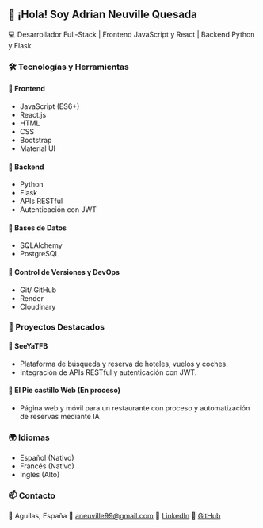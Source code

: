 ## 👋 ¡Hola! Soy Adrian Neuville Quesada

💻 Desarrollador Full-Stack | Frontend JavaScript y React | Backend Python y Flask

### 🛠️ Tecnologías y Herramientas

#### 🔹 Frontend
- JavaScript (ES6+)
- React.js
- HTML
- CSS
- Bootstrap
- Material UI

#### 🔹 Backend
- Python
- Flask
- APIs RESTful
- Autenticación con JWT

#### 🔹 Bases de Datos
- SQLAlchemy
- PostgreSQL

#### 🔹 Control de Versiones y DevOps
- Git/ GitHub
- Render
- Cloudinary

### 📌 Proyectos Destacados

#### 🔸 SeeYaTFB
- Plataforma de búsqueda y reserva de hoteles, vuelos y coches.
- Integración de APIs RESTful y autenticación con JWT.

#### 🔸 El Pie castillo Web (En proceso)
- Página web y móvil para un restaurante con proceso y automatización de reservas mediante IA

### 🌍 Idiomas
- Español (Nativo)
- Francés (Nativo)
- Inglés (Alto)

### 📫 Contacto
📍 Aguilas, España
📧 aneuville99@gmail.com
🔗 [LinkedIn](https://www.linkedin.com/in/adrianneuville)
🔗 [GitHub](https://github.com/AdrianNQ99)
